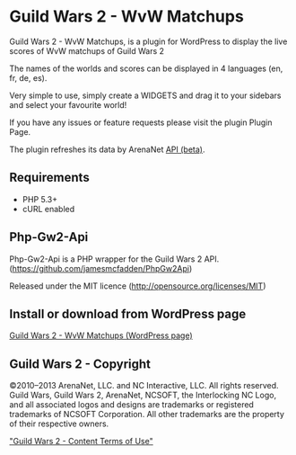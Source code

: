 Guild Wars 2 - WvW Matchups
=========

Guild Wars 2 - WvW Matchups, is a plugin for WordPress to display the live scores of WvW matchups of Guild Wars 2

The names of the worlds and scores can be displayed in 4 languages (en, fr, de, es).

Very simple to use, simply create a WIDGETS and drag it to your sidebars and select your favourite world!

If you have any issues or feature requests please visit the plugin Plugin Page.

The plugin refreshes its data by ArenaNet [API (beta)](hhttps://forum-en.guildwars2.com/forum/community/api/API-Documentation). 


Requirements
-
- PHP 5.3+
- cURL enabled


Php-Gw2-Api
-

Php-Gw2-Api is a PHP wrapper for the Guild Wars 2 API. (https://github.com/jamesmcfadden/PhpGw2Api)

Released under the MIT licence (http://opensource.org/licenses/MIT)


Install or download from WordPress page
-

[Guild Wars 2 - WvW Matchups (WordPress page)](http://wordpress.org/plugins/guild-wars-2-wvw-matchups/)


Guild Wars 2 - Copyright
-

©2010–2013 ArenaNet, LLC. and NC Interactive, LLC. All rights reserved. Guild Wars, Guild Wars 2, ArenaNet, NCSOFT, the Interlocking NC Logo, and all associated logos and designs are trademarks or registered trademarks of NCSOFT Corporation. All other trademarks are the property of their respective owners.

["Guild Wars 2 - Content Terms of Use"](https://www.guildwars2.com/en/legal/guild-wars-2-content-terms-of-use/)